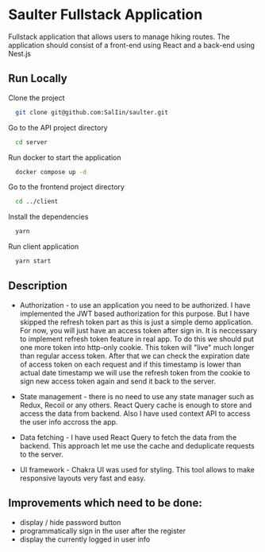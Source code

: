# Saulter Fullstack Application

Fullstack application that allows users to manage hiking routes. The application should consist of a front-end using React and a back-end using Nest.js

## Run Locally

Clone the project

```bash
  git clone git@github.com:SalIin/saulter.git
```

Go to the API project directory

```bash
  cd server
```

Run docker to start the application

```bash
  docker compose up -d
```

Go to the frontend project directory

```bash
  cd ../client
```

Install the dependencies

```bash
  yarn
```

Run client application

```bash
  yarn start
```

## Description

- Authorization - to use an application you need to be authorized. I have implemented the JWT based authorization for this purpose. But I have skipped the refresh token part as this is just a simple demo application. For now, you will just have an access token after sign in. It is neccessary to implement refresh token feature in real app. To do this we should put one more token into http-only cookie. This token will "live" much longer than regular access token. After that we can check the expiration date of access token on each request and if this timestamp is lower than actual date timestamp we will use the refresh token from the cookie to sign new access token again and send it back to the server.

- State management - there is no need to use any state manager such as Redux, Recoil or any others. React Query cache is enough to store and access the data from backend. Also I have used context API to access the user info accross the app.

- Data fetching - I have used React Query to fetch the data from the backend. This approach let me use the cache and deduplicate requests to the server.

- UI framework - Chakra UI was used for styling. This tool allows to make responsive layouts very fast and easy.

## Improvements which need to be done:

- display / hide password button
- programmatically sign in the user after the register
- display the currently logged in user info

